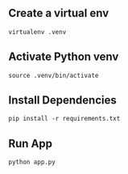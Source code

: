 ## Create a virtual env

`virtualenv .venv`

## Activate Python venv

`source .venv/bin/activate`

## Install Dependencies

`pip install -r requirements.txt`

## Run App

`python app.py`
